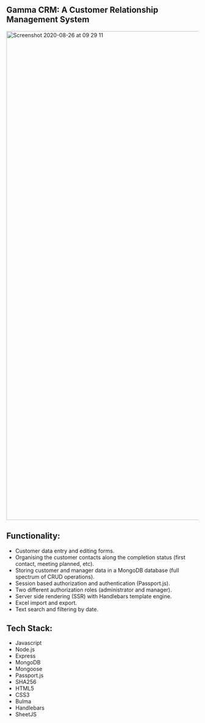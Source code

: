 ## **Gamma CRM:** A Customer Relationship Management System

<img width="1280" alt="Screenshot 2020-08-26 at 09 29 11" src="https://user-images.githubusercontent.com/63851100/91318762-e4b21c80-e7bb-11ea-8a40-f87ba6c58aa6.png">

## Functionality: 

- Customer data entry and editing forms.
- Organising the customer contacts along the completion status (first contact, meeting planned, etc).
- Storing customer and manager data in a MongoDB database (full spectrum of CRUD operations).
- Session based authorization and authentication (Passport.js).
- Two different authorization roles (administrator and manager).
- Server side rendering (SSR) with Handlebars template engine.
- Excel import and export.
- Text search and filtering by date.


## Tech Stack:

- Javascript
- Node.js
- Express
- MongoDB
- Mongoose
- Passport.js
- SHA256 
- HTML5
- CSS3
- Bulma
- Handlebars
- SheetJS
